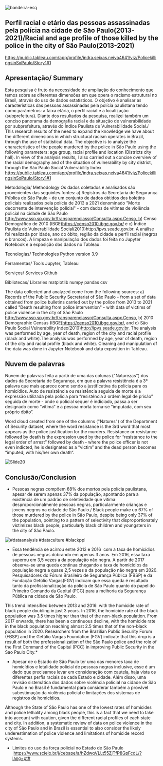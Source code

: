 ![bandeira-esq](https://user-images.githubusercontent.com/65928388/145327128-8095c195-e303-45ac-990e-a4b3b0ff3cb0.png)

## Perfil racial e etário das pessoas assassinadas pela polícia na cidade de São Paulo(2013-2021)/Racial and age profile of those killed by the police in the city of São Paulo(2013-2021)    
https://public.tableau.com/app/profile/indra.seixas.neiva4641/viz/PolicekillingsinSoPaulo/Story1#1


## Apresentação/ Summary
Esta pesquisa é fruto da necessidade de ampliação do conhecimento que temos sobre as diferentes dimensões em que opera o racismo estrutural no Brasil, através do uso de dados estatísticos. O objetivo é analisar as características das pessoas assassinadas pela polícia paulistana tendo como parâmetros: a faixa etária, o perfil racial e a localização (subprefeitura). Diante dos resultados da pesquisa, realizei também um conciso panorama da demografia racial e da situação de vulnerabilidade por subprefeitura, através do Índice Paulista de Vulnerabilidade Social./ This research results of the need to expand the knowledge we have about the different dimensions in which structural racism operates in Brazil, through the use of statistical data. The objective is to analyze the characteristics of the people murdered by the police in São Paulo using the following parameters: age group, racial profile and location (Districts city hall). In view of the analysis results, I also carried out a concise overview of the racial demography and of the situation of vulnerability by city district, through the São Paulo Social Vulnerability Index
https://public.tableau.com/app/profile/indra.seixas.neiva4641/viz/PolicekillingsinSoPaulo/Story1#1


Metodologia/ Methodology
Os dados coletados e analisados são provenientes das seguintes fontes: a) Registros da Secretaria de Segurança Pública de São Paulo - de um conjunto de dados obtidos dos boletins policiais realizados pela polícia de 2013 a 2021 denominado "Morte decorrente de intervenção policial" - com dados de vítimas de violência policial na cidade de São Paulo http://www.ssp.sp.gov.br/transparenciassp/Consulta.aspx.Censo, b) Censo Demográfico de 2010 (IBGE)https://censo2010.ibge.gov.br/ e c) Índice Paulista de Vulnerabilidade Social(2010)http://ipvs.seade.gov.br. A análise foi realizada por idade, ano do óbito, região da cidade e perfil racial (negros e brancos). A limpeza e manipulação dos dados foi feita no Jupyter Notebook e a exposição dos dados no Tableau.

Tecnologias/ Technologies
Python version 3.9

Ferramentas/ Tools
Jupyter, Tableau

Serviços/ Services
Github

Bibliotecas/ Libraries
matplotlib numpy pandas csv

The data collected and analyzed come from the following sources: a) Records of the Public Security Secretariat of São Paulo - from a set of data obtained from police bulletins carried out by the police from 2013 to 2021 called "Death resulting from police intervention" - with data of victims of police violence in the city of São Paulo http://www.ssp.sp.gov.br/transparenciassp/Consulta.aspx.Censo,
b) 2010 Demographic Census (IBGE)https://censo2010.ibge.gov.br/, and c) São Paulo Social Vulnerability Index(2010)http://ipvs.seade.gov.br. The analysis was performed by age, year of death, region of the city and racial profile (black and white).The analysis was performed by age, year of death, region of the city and racial profile (black and white). Cleaning and manipulation of the data was done in Jupyter Notebook and data exposition in Tableau.

## Nuvem de palavras

Nuvem de palavras feita a partir de uma das colunas ("Naturezas") dos dados da Secretaria de Segurança, em que a palavra resistência  é a 3ª palavra que mais aparece como sendo a justificativa da polícia para os homicídios. Auto de resistência ou resistência seguida de morte é a expressão utilizada pela polícia para “resistência à ordem legal de prisão” seguida de morte - onde o policial sequer é indiciado, passa a ser designado como “vítima” e a pessoa morta torna-se "imputada, com seu próprio óbito“.  

Word cloud created from one of the columns ("Natures") of  the Department of Security dataset, where the word resistance is the 3rd word that most appears  as the police justification for the murders. Resistance or resistance followed by death is the expression used by the police for “resistance to the legal order of arrest” followed by death - where the police officer is not even indicted, he is designated as a “victim” and the dead person becomes “imputed, with his/her own death“.

![Slide20](https://user-images.githubusercontent.com/65928388/147494778-61899d64-f8c7-4350-b301-f2dc4a05602f.PNG)



## Conclusão/Conclusion

- Pessoas negras compõem 68% dos mortos pela polícia paulistana, apesar de serem apenas 37% da população, apontando para  a existência de um padrão de seletividade que vitima desproporcionalmente pessoas negras, particularmente crianças e jovens negros na cidade de São Paulo./ Black people make up 67% of those murdered by the police in São Paulo, despite being only 37% of the population, pointing to a pattern of selectivity that disproportionately victimizes black people, particularly black children and youngsters in the city of São Paulo.

![#dataanalysis #dataculture #blackppl](https://user-images.githubusercontent.com/65928388/147493994-3beb2c98-ca2f-4734-b7cd-37adc15deb13.png)

- Essa tendência se acirrou entre 2013 e 2016  com a taxa de homicídios de pessoas negras dobrando em apenas 3 anos. Em 2016, essa taxa superou em 3,5 vezes a da população não negra. A partir de 2017 observa-se uma queda contínua chegando a taxa de homicídios da população negra a quase 2,5 vezes a da população não negra em 2020. Pesquisadores do Fórum Brasileiro de Segurança Pública (FBSP) e da Fundação Getúlio Vargas(FGV) indicam que essa queda é resultado tanto da profissionalização da polícia de São Paulo quanto do papel do Primeiro Comando da Capital (PCC) para a melhoria da Segurança Pública na cidade de São Paulo.

This trend intensified between 2013 and 2016  with the homicide rate of black people doubling in just 3 years. In 2016, the homicide rate of the black population was 3.5 times higher than that of the non-black population. From 2017 onwards, there has been a continuous decline, with the homicide rate in the black population reaching almost 2.5 times that of the non-black population in 2020. Researchers from the Brazilian Public Security Forum (FBSP) and the Getúlio Vargas Foundation (FGV) indicate that this drop is a result of both the professionalization of the São Paulo police and the role of the First Command of the Capital (PCC) in improving Public Security in the Sao Paulo City.* 

- Apesar de o Estado de São Paulo ter uma das menores taxa de homicídios e letalidade policial de pessoas negras inclusive, esse é um dado que precisamos levar em consideração com cautela, haja vista os diferentes perfis raciais de cada Estado e cidade. Além disso, uma revisão sistemática dos dados sobre violência policial na cidade de São Paulo e no Brasil é fundamental para considerar também a provável subestimação da violência policial e limitações dos sistemas de registros de homicídios. 

Although the State of São Paulo has one of the lowest rates of homicides and police lethality among black people, this is a fact that we need to take into account with caution, given the different racial profiles of each state and city. In addition, a systematic review of data on police violence in the city of São Paulo and in Brazil is essential to also consider the likely underestimation of police violence and limitations of homicide record systems.

* Limites do uso da força policial no Estado de São Paulo
 https://www.scielo.br/j/cebape/a/hZdwqVLLt55ZjTfP8GpFcdL/?lang=pt#
